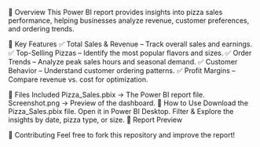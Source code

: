 🍕 Overview
This Power BI report provides insights into pizza sales performance, helping businesses analyze revenue, customer preferences, and ordering trends.

📌 Key Features
✅ Total Sales & Revenue – Track overall sales and earnings.
✅ Top-Selling Pizzas – Identify the most popular flavors and sizes.
✅ Order Trends – Analyze peak sales hours and seasonal demand.
✅ Customer Behavior – Understand customer ordering patterns.
✅ Profit Margins – Compare revenue vs. cost for optimization.

📂 Files Included
Pizza_Sales.pbix → The Power BI report file.
Screenshot.png → Preview of the dashboard.
🚀 How to Use
Download the Pizza_Sales.pbix file.
Open it in Power BI Desktop.
Filter & Explore the insights by date, pizza type, or size.
📸 Report Preview

🤝 Contributing
Feel free to fork this repository and improve the report!
